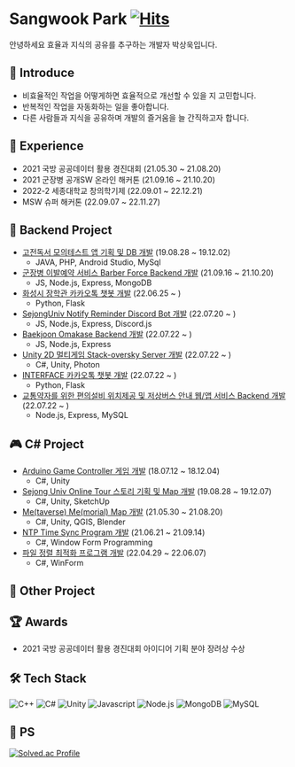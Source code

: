 # Sangwook Park [![Hits](https://hits.seeyoufarm.com/api/count/incr/badge.svg?url=https%3A%2F%2Fgithub.com%2Fsw0501&count_bg=%2379C83D&title_bg=%23555555&icon=&icon_color=%23E7E7E7&title=hits&edge_flat=false)](https://hits.seeyoufarm.com)

안녕하세요 효율과 지식의 공유를 추구하는 개발자 박상욱입니다. <br>

## 👋 Introduce
* 비효율적인 작업을 어떻게하면 효율적으로 개선할 수 있을 지 고민합니다.
* 반복적인 작업을 자동화하는 일을 좋아합니다.
* 다른 사람들과 지식을 공유하며 개발의 즐거움을 늘 간직하고자 합니다.

## 🔭 Experience
* 2021 국방 공공데이터 활용 경진대회 (21.05.30 ~ 21.08.20)
* 2021 군장병 공개SW 온라인 해커톤 (21.09.16 ~ 21.10.20)
* 2022-2 세종대학교 창의학기제 (22.09.01 ~ 22.12.21)
* MSW 슈퍼 해커톤 (22.09.07 ~ 22.11.27)

## :book: Backend Project
* [고전독서 모의테스트 앱 기획 및 DB 개발][2] (19.08.28 ~ 19.12.02)
  * JAVA, PHP, Android Studio, MySql
* [군장병 이발예약 서비스 Barber Force Backend 개발][6] (21.09.16 ~ 21.10.20) 
  * JS, Node.js, Express, MongoDB
* [화성시 장학관 카카오톡 챗봇 개발][8] (22.06.25 ~ )
  * Python, Flask
* [SejongUniv Notify Reminder Discord Bot 개발][9] (22.07.20 ~ )
  * JS, Node.js, Express, Discord.js
* [Baekjoon Omakase Backend 개발][10] (22.07.22 ~ )
  * JS, Node.js, Express
* [Unity 2D 멀티게임 Stack-oversky Server 개발][11] (22.07.22 ~ )
  * C#, Unity, Photon
* [INTERFACE 카카오톡 챗봇 개발][12] (22.07.22 ~ )
  * Python, Flask
* [교통약자를 위한 편의설비 위치제공 및 저상버스 안내 웹/앱 서비스 Backend 개발][13] (22.07.22 ~ )
  * Node.js, Express, MySQL

## 🎮 C# Project
* [Arduino Game Controller 게임 개발][1] (18.07.12 ~ 18.12.04)
  * C#, Unity
* [Sejong Univ Online Tour 스토리 기획 및 Map 개발][3] (19.08.28 ~ 19.12.07)
  * C#, Unity, SketchUp
* [Me(taverse) Me(morial) Map 개발][4] (21.05.30 ~ 21.08.20)
  * C#, Unity, QGIS, Blender
* [NTP Time Sync Program 개발][5] (21.06.21 ~ 21.09.14) 
  * C#, Window Form Programming
* [파일 정렬 최적화 프로그램 개발][7] (22.04.29 ~ 22.06.07)
  * C#, WinForm

## 📖 Other Project


[1]:https://github.com/2018-Interface-Programming-Exhibition/6team-Arduino_Game_Controller "Arduino Game Controller"

[2]:https://github.com/sw0501/2019_Classical_Reading "고전독서 모의테스트"

[3]:https://github.com/sejong-interface/2019_SangWook_Loves_BBurgerKing "Sejong Univ Online Tour"

[4]:https://github.com/sw0501/2021-Defense-Public-Data-Competition "국방공공데이터 경진대회"

[5]:https://github.com/sw0501/NTP "NTP Time_Sync_Program"

[6]:https://github.com/osamhack2021/WEB_BarberForce_Duty-Free "BarberForce"

[7]:https://github.com/sw0501/File-Sorting-Optimization-Programming "파일 정렬 최적화 프로그램"

[8]:https://github.com/Hstree-Dongjak-Narae/ChatBot-Narae "화성시 장학관 카카오톡 챗봇"

[9]:https://github.com/SejongUniv-Notice-Reminder-Discord-Bot/Notice-Reminder-Discord-Bot "세종대학교 공지 알리미 디코 봇"

[10]:https://github.com/KyuTae98/Baekjoon_Omakase "백준 오마카세"

[11]:https://github.com/stack-oversky/Stack-Oversky "stack-oversky"

[12]:https://github.com/Interface-ChatBot/Interface-ChatBot "인터페이스 카카오톡 챗봇"

[13]:https://github.com/2022-Sejong-Creative-Semester/Traffic-Information-Service-for-the-Disabled "교통약자를 위한 편의설비 위치제공 및 저상버스 안내 웹/앱 서비스"


## 🏆 Awards
+ 2021 국방 공공데이터 활용 경진대회 아이디어 기획 분야 장려상 수상

## 🛠 Tech Stack
![C++](https://img.shields.io/badge/C%2B%2B-00599C.svg?&style=for-the-badge&logo=C%2B%2B&logoColor=white)
![C#](https://img.shields.io/badge/C%23-239218.svg?&style=for-the-badge&logo=C%20Sharp&logoColor=white)
![Unity](https://img.shields.io/badge/Unity-FFFFFF.svg?&style=for-the-badge&logo=Unity&logoColor=black)
![Javascript](https://img.shields.io/badge/JavaScript-F7DF1E.svg?&style=for-the-badge&logo=JavaScript&logoColor=white)
![Node.js](https://img.shields.io/badge/Node.js-339933.svg?&style=for-the-badge&logo=Node.js&logoColor=white)
![MongoDB](https://img.shields.io/badge/MongoDB-47A248.svg?&style=for-the-badge&logo=MongoDB&logoColor=white)
![MySQL](https://img.shields.io/badge/mysql-4479A1?style=for-the-badge&logo=mysql&logoColor=white)

## 💯 PS
[![Solved.ac Profile](http://mazassumnida.wtf/api/v2/generate_badge?boj=dkxkqkrtkddn)](https://solved.ac/dkxkqkrtddn)
